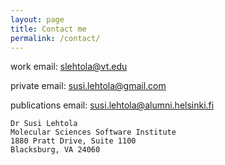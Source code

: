 ```yaml
---
layout: page
title: Contact me
permalink: /contact/
---
```


work email: [slehtola@vt.edu](mailto:slehtola@vt.edu)

private email: [susi.lehtola@gmail.com](mailto:susi.lehtola@gmail.com)

publications email: [susi.lehtola@alumni.helsinki.fi](mailto:susi.lehtola@alumni.helsinki.fi)

```
Dr Susi Lehtola
Molecular Sciences Software Institute
1880 Pratt Drive, Suite 1100
Blacksburg, VA 24060
```
